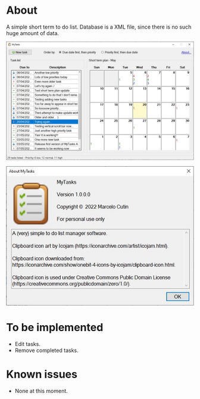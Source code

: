 # About

A simple short term to do list. Database is a XML file, since there is no such huge amount of data.

![Example screenshot](Assets/Example.jpg)

![About dialog box screenshot](Assets/About.jpg)

# To be implemented

* Edit tasks.
* Remove completed tasks.

# Known issues

* None at this moment.
